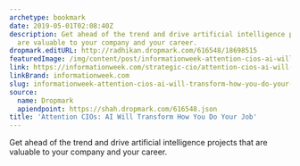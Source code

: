 ```yaml
---
archetype: bookmark
date: 2019-05-01T02:08:40Z
description: Get ahead of the trend and drive artificial intelligence projects that
  are valuable to your company and your career.
dropmark.editURL: http://radhikan.dropmark.com/616548/18698515
featuredImage: /img/content/post/informationweek-attention-cios-ai-will-transform-how-you-do-your-job.PNG
link: https://informationweek.com/strategic-cio/attention-cios-ai-will-transform-how-you-do-your-job/a/d-id/1334538
linkBrand: informationweek.com
slug: informationweek-attention-cios-ai-will-transform-how-you-do-your-job
source:
  name: Dropmark
  apiendpoint: https://shah.dropmark.com/616548.json
title: 'Attention CIOs: AI Will Transform How You Do Your Job'
---
```

Get ahead of the trend and drive artificial intelligence projects that are valuable to your company and your career.